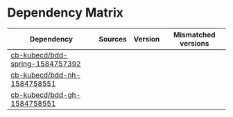 # Dependency Matrix

Dependency | Sources | Version | Mismatched versions
---------- | ------- | ------- | -------------------
[cb-kubecd/bdd-spring-1584757392](https://github.com/cb-kubecd/bdd-spring-1584757392.git) |  | []() | 
[cb-kubecd/bdd-nh-1584758551](https://github.com/cb-kubecd/bdd-nh-1584758551.git) |  | []() | 
[cb-kubecd/bdd-gh-1584758551](https://github.com/cb-kubecd/bdd-gh-1584758551.git) |  | []() | 
